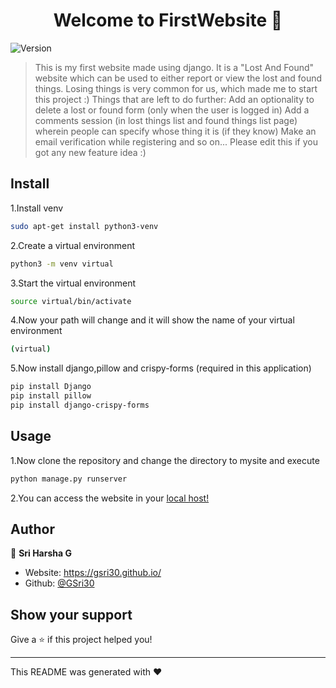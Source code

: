 <h1 align="center">Welcome to FirstWebsite 👋</h1>
<p>
  <img alt="Version" src="https://img.shields.io/badge/version-0.1-blue.svg?cacheSeconds=2592000" />
</p>

> This is my first website made using django. It is a &#34;Lost And Found&#34; website which can be used to either report or view the lost and found things. Losing things is very common for us, which made me to start this project :)
> Things that are left to do further:
  > Add an optionality to delete a lost or found form (only when the user is logged in)
  > Add a comments session (in lost things list and found things list page) wherein people can specify whose thing it is (if they know)
  > Make an email verification while registering
> and so on... Please edit this if you got any new feature idea :)


## Install
1.Install venv
```sh
sudo apt-get install python3-venv
```
2.Create a virtual environment
```sh
python3 -m venv virtual
```
3.Start the virtual environment
```sh
source virtual/bin/activate
```
4.Now your path will change and it will show the name of your virtual environment
```sh
(virtual)
```
5.Now install django,pillow and crispy-forms (required in this application)
```sh
pip install Django
pip install pillow
pip install django-crispy-forms
```

## Usage
1.Now clone the repository and change the directory to mysite and execute
```sh
python manage.py runserver
```
2.You can access the website in your <a href="http://127.0.0.1:8000/">local host!</a>

## Author

👤 **Sri Harsha G**

* Website: https://gsri30.github.io/
* Github: [@GSri30](https://github.com/GSri30)

## Show your support

Give a ⭐️ if this project helped you!

***
This README was generated with ❤️ 
